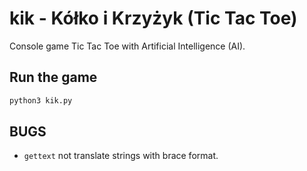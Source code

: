 # kik - Kółko i Krzyżyk (Tic Tac Toe)

Console game Tic Tac Toe with Artificial Intelligence (AI).

## Run the game

```bash
python3 kik.py
```

## BUGS

- `gettext` not translate strings with brace format.

